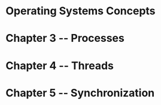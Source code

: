 # Operating Systems Concepts

# Chapter 3 -- Processes

# Chapter 4 -- Threads

# Chapter 5 -- Synchronization
